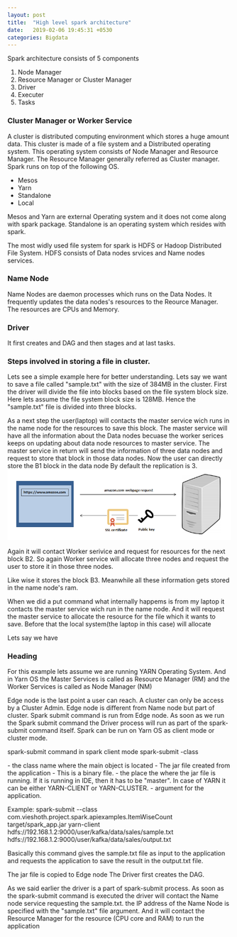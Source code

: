 ```yaml
---
layout: post
title:  "High level spark architecture"
date:   2019-02-06 19:45:31 +0530
categories: Bigdata
---
```


Spark architecture consists of 5 components
1. Node Manager
2. Resource Manager or Cluster Manager
3. Driver
4. Executer
5. Tasks

### Cluster Manager or Worker Service
A cluster is distributed computing environment which stores a huge amount data. This cluster is made of a file system 
and a Distributed operating system. This operating system consists of Node Manager and Resource Manager. The Resource Manager 
generally referred as Cluster manager.
Spark runs on top of the following OS.
- Mesos
- Yarn
- Standalone
- Local

Mesos and Yarn are external Operating system and it does not come along with spark package. Standalone is an operating 
system which resides with spark.

The most widly used file system for spark is HDFS or Hadoop Distributed File System. HDFS consists of Data nodes srvices and Name nodes services.

### Name Node
Name Nodes are daemon processes which runs on the Data Nodes. It frequently updates the data nodes's resources to the Reource Manager. The resources are CPUs and Memory.

### Driver
It first creates and DAG and then stages and at last tasks.

### Steps involved in storing a file in cluster.
Lets see a simple example here for better understanding. Lets say we want to save a file called "sample.txt" with the size of 384MB in the cluster. First the driver will divide the file into blocks based on the file system block size. Here lets assume the file system block size is 128MB. Hence the "sample.txt" file is divided into three blocks.

As a next step the user(laptop) will contacts the master service wich runs in the name node for the resources to save this block.
The master service will have all the information about the Data nodes becuase the worker serices keeps on updating about data node resources to master service.
The master service in return will send the information of three data nodes and request to store that block in those data nodes.
Now the user can directly store the B1 block in the data node
By default the replication is 3.
![GitHub Logo](/images/ssl_certificate/page_request.PNG)

Again it will contact Worker serivice and request for resources for the next block B2. So again Worker service will allocate three nodes and request the user to store it in those three nodes. 

Like wise it stores the block B3. Meanwhile all these information gets stored in the name node's ram.





When we did a put command what internally happems is from my laptop it contacts the master service wich run in the name node.
And it will request the master service to allocate the resource for the file which it wants to save.
Before that the local system(the laptop in this case) will allocate



Lets say we have 

### Heading

For this example lets assume we are running YARN Operating System. And in Yarn OS the Master Services is called as Resource Manager (RM) and the Worker Services is called as Node Manager (NM)

Edge node is the last point a user can reach. A cluster can only be access by a Cluster Admin. Edge node is different from Name node but part of cluster. 
Spark submit command is run from Edge node. As soon as we run the Spark submit command the Driver process will run as part of the spark-submit command itself. 
Spark can be run on Yarn OS as client mode or cluster mode.

spark-submit command in spark client mode
spark-submit -class <Packagename> <jar file> <arg0> <arg1> <arg2>
  
 <package name> - the class name where the main object is located
 <jar file> - The jar file created from the application - This is a binary file.
 <arg0> - the place the where the jar file is running. If it is running in IDE, then it has to be "master". In case of YARN it can be     either YARN-CLIENT or YARN-CLUSTER.
 <argn> - argument for the application.
   
   Example: spark-submit --class com.vieshoth.project.spark.apiexamples.ItemWiseCount target/spark_app.jar yarn-client hdfs://192.168.1.2:9000/user/kafka/data/sales/sample.txt hdfs://192.168.1.2:9000/user/kafka/data/sales/output.txt
   
   Basically this command gives the sample.txt file as input to the application and requests the application to save the result in the output.txt file.
   
The jar file is copied to Edge node
The Driver first creates the DAG.

As we said earlier the driver is a part of spark-submit process.
As soon as the spark-submit command is executed the driver will contact the Name node service requesting the sample.txt. the IP address of the Name Node is specified with the "sample.txt" file argument. And it will contact the Resource Manager for the resource (CPU core and RAM) to run the application 





